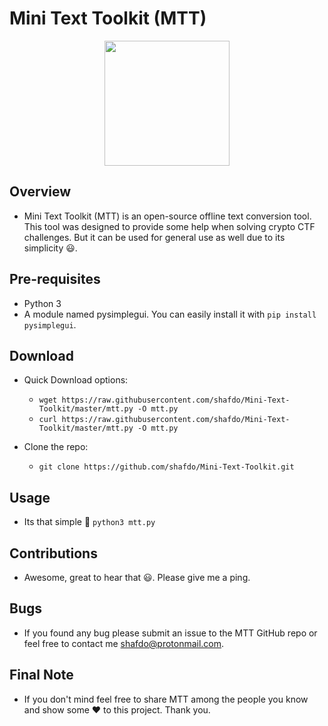 
# Mini Text Toolkit (MTT)

<p align="center">
<img src="https://camo.githubusercontent.com/26846cd581f609dcc7639efbe09b4a43fad5c8c7e335e82327f2d87b66832d49/68747470733a2f2f63646e322e69636f6e66696e6465722e636f6d2f646174612f69636f6e732f746f6f6c732d666c61742d762d312d667265652f3132382f746f6f6c626f785f2d3235362e706e67" width=200>
</p>

## Overview

* Mini Text Toolkit (MTT) is an open-source offline text conversion tool. This tool was designed to provide some help when solving crypto CTF challenges. But it can be used for general use as well due to its simplicity 😃.

## Pre-requisites

* Python 3
* A module named pysimplegui. You can easily install it with `pip install pysimplegui`.

## Download

* Quick Download options:
    * ```wget https://raw.githubusercontent.com/shafdo/Mini-Text-Toolkit/master/mtt.py -O mtt.py```
    * ```curl https://raw.githubusercontent.com/shafdo/Mini-Text-Toolkit/master/mtt.py -O mtt.py```

* Clone the repo:
    * `git clone https://github.com/shafdo/Mini-Text-Toolkit.git`


## Usage

* Its that simple 🤗
`python3 mtt.py`

## Contributions

* Awesome, great to hear that 😃. Please give me a ping.

## Bugs

* If you found any bug please submit an issue to the MTT GitHub repo or feel free to contact me shafdo@protonmail.com.

## Final Note

* If you don't mind feel free to share MTT among the people you know and show some ❤️ to this project. Thank you.
